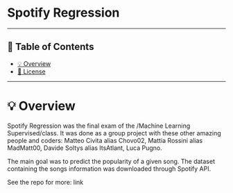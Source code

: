 # Spotify Regression
---
## 📒 Table of Contents
* [💡 Overview](#-overview)
* [📄 License](#-license)

---
#  💡 Overview 
Spotify Regression was the final exam of the /Machine Learning Supervised/class. It was done 
as a group project with these other amazing people and coders: Matteo Civita alias Chovo02, 
Mattia Rossini alias MadMatt00, Davide Soltys alias ItsAtlant, Luca Pugno.

The main goal was to predict the popularity of a given song.
The dataset containing the songs information was downloaded through Spotify API.

See the repo for more: link
